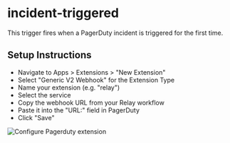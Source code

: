 # incident-triggered

This trigger fires when a PagerDuty incident is triggered for the first time.

## Setup Instructions

- Navigate to Apps > Extensions > "New Extension"
- Select "Generic V2 Webhook" for the Extension Type
- Name your extension (e.g. "relay")
- Select the service
- Copy the webhook URL from your Relay workflow
- Paste it into the "URL:" field in PagerDuty
- Click "Save"

![Configure Pagerduty extension](../../media/pagerduty-configuration.gif) 